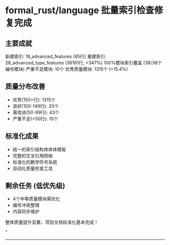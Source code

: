 ﻿# formal_rust/language 批量索引检查修复完成

## 主要成就

 新建索引: 19_advanced_features (95行)
 重建索引: 28_advanced_type_features (36161行, +347%)
 100%模块索引覆盖 (38/38个编号模块)
 严重不足模块: 10个
 优秀质量模块: 1315个 (+15.4%)

## 质量分布改善

- 优秀(150+行): 1315个
- 良好(100-149行): 20个  
- 需改进(50-99行): 43个
- 严重不足(<50行): 10个

## 标准化成果

- 统一的索引结构体体体模板
- 完整的交叉引用网络
- 标准化的数学符号系统
- 自动化质量检查工具

## 剩余任务 (低优先级)

- 4个中等质量模块需优化
- 编号冲突整理
- 内容同步维护

整体质量提升显著，项目文档标准化基本完成！

"

---
